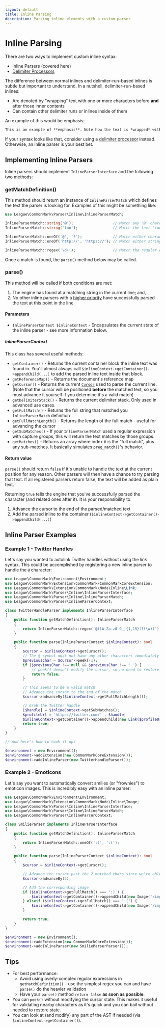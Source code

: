 ```yaml
---
layout: default
title: Inline Parsing
description: Parsing inline elements with a custom parser
---
```


# Inline Parsing

There are two ways to implement custom inline syntax:

- Inline Parsers (covered here)
- [Delimiter Processors](/2.3/customization/delimiter-processing/)

The difference between normal inlines and delimiter-run-based inlines is subtle but important to understand.  In a nutshell, delimiter-run-based inlines:

- Are denoted by "wrapping" text with one or more characters before **and** after those inner contents
- Can contain other delimiter runs or inlines inside of them

An example of this would be emphasis:

```markdown
This is an example of **emphasis**. Note how the text is *wrapped* with the same character(s) before and after.
```

If your syntax looks like that, consider using a [delimiter processor](/2.3/customization/delimiter-processing/) instead.  Otherwise, an inline parser is your best bet.

## Implementing Inline Parsers

Inline parsers should implement `InlineParserInterface` and the following two methods:

### getMatchDefinition()

This method should return an instance of `InlineParserMatch` which defines the text the parser is looking for.  Examples of this might be something like:

```php
use League\CommonMark\Parser\Inline\InlineParserMatch;

InlineParserMatch::string('@');                  // Match any '@' characters found in the text
InlineParserMatch::string('foo');                // Match the text 'foo' (case insensitive)

InlineParserMatch::oneOf('@', '!');              // Match either character
InlineParserMatch::oneOf('http://', 'https://'); // Match either string

InlineParserMatch::regex('\d+');                 // Match the regular expression (omit the regex delimiters and any flags)
```

Once a match is found, the `parse()` method below may be called.

### parse()

This method will be called if both conditions are met:

1. The engine has found at a matching string in the current line; and,
2. No other inline parsers with a [higher priority](/2.3/customization/environment/#addinlineparser) have successfully parsed the text at this point in the line

#### Parameters

- `InlineParserContext $inlineContext` - Encapsulates the current state of the inline parser - see more information below.

##### InlineParserContext

This class has several useful methods:

- `getContainer()` - Returns the current container block the inline text was found in.  You'll almost always call `$inlineContext->getContainer()->appendChild(...)` to add the parsed inline text inside that block.
- `getReferenceMap()` - Returns the document's reference map
- `getCursor()` - Returns the current [`Cursor`](/2.3/customization/cursor/) used to parse the current line.  (Note that the cursor will be positioned **before** the matched text, so you must advance it yourself if you determine it's a valid match)
- `getDelimiterStack()` - Returns the current delimiter stack. Only used in advanced use cases.
- `getFullMatch()` - Returns the full string that matched you `InlineParserMatch` definition
- `getFullMatchLength()` - Returns the length of the full match - useful for advancing the cursor
- `getSubMatches()` - If your `InlineParserMatch` used a regular expression with capture groups, this will return the text matches by those groups.
- `getMatches()` - Returns an array where index `0` is the "full match", plus any sub-matches.  It basically simulates `preg_match()`'s behavior.

#### Return value

`parse()` should return `false` if it's unable to handle the text at the current position for any reason.  Other parsers will then have a chance to try parsing that text.  If all registered parsers return false, the text will be added as plain text.

Returning `true` tells the engine that you've successfully parsed the character (and related ones after it).  It is your responsibility to:

1. Advance the cursor to the end of the parsed/matched text
2. Add the parsed inline to the container (`$inlineContext->getContainer()->appendChild(...)`)

## Inline Parser Examples

### Example 1 - Twitter Handles

Let's say you wanted to autolink Twitter handles without using the link syntax.  This could be accomplished by registering a new inline parser to handle the `@` character:

```php
use League\CommonMark\Environment\Environment;
use League\CommonMark\Extension\CommonMark\CommonMarkCoreExtension;
use League\CommonMark\Extension\CommonMark\Node\Inline\Link;
use League\CommonMark\Parser\Inline\InlineParserInterface;
use League\CommonMark\Parser\Inline\InlineParserMatch;
use League\CommonMark\Parser\InlineParserContext;

class TwitterHandleParser implements InlineParserInterface
{
    public function getMatchDefinition(): InlineParserMatch
    {
        return InlineParserMatch::regex('@([A-Za-z0-9_]{1,15}(?!\w))');
    }

    public function parse(InlineParserContext $inlineContext): bool
    {
        $cursor = $inlineContext->getCursor();
        // The @ symbol must not have any other characters immediately prior
        $previousChar = $cursor->peek(-1);
        if ($previousChar !== null && $previousChar !== ' ') {
            // peek() doesn't modify the cursor, so no need to restore state first
            return false;
        }

        // This seems to be a valid match
        // Advance the cursor to the end of the match
        $cursor->advanceBy($inlineContext->getFullMatchLength());

        // Grab the Twitter handle
        [$handle] = $inlineContext->getSubMatches();
        $profileUrl = 'https://twitter.com/' . $handle;
        $inlineContext->getContainer()->appendChild(new Link($profileUrl, '@' . $handle));
        return true;
    }
}

// And here's how to hook it up:

$environment = new Environment();
$environment->addExtension(new CommonMarkCoreExtension());
$environment->addInlineParser(new TwitterHandleParser());
```

### Example 2 - Emoticons

Let's say you want to automatically convert smilies (or "frownies") to emoticon images.  This is incredibly easy with an inline parser:

```php
use League\CommonMark\Environment\Environment;
use League\CommonMark\Extension\CommonMark\Node\Inline\Image;
use League\CommonMark\Parser\Inline\InlineParserInterface;
use League\CommonMark\Parser\Inline\InlineParserMatch;
use League\CommonMark\Parser\InlineParserContext;

class SmilieParser implements InlineParserInterface
{
    public function getMatchDefinition(): InlineParserMatch
    {
        return InlineParserMatch::oneOf(':)', ':(');
    }

    public function parse(InlineParserContext $inlineContext): bool
    {
        $cursor = $inlineContext->getCursor();

        // Advance the cursor past the 2 matched chars since we're able to parse them successfully
        $cursor->advanceBy(2);

        // Add the corresponding image
        if ($inlineContext->getFullMatch() === ':)') {
            $inlineContext->getContainer()->appendChild(new Image('/img/happy.png'));
        } elseif ($inlineContext->getFullMatch() === ':(') {
            $inlineContext->getContainer()->appendChild(new Image('/img/sad.png'));
        }

        return true;
    }
}

$environment = new Environment();
$environment->addExtension(new CommonMarkCoreExtension());
$environment->addInlineParser(new SmilieParserParser());
```

## Tips

- For best performance:
  - Avoid using overly-complex regular expressions in `getMatchDefinition()` - use the simplest regex you can and have `parse()` do the heavier validation
  - Have your `parse()` method `return false` **as soon as possible**.
- You can `peek()` without modifying the cursor state. This makes it useful for validating nearby characters as it's quick and you can bail without needed to restore state.
- You can look at (and modify) any part of the AST if needed (via `$inlineContext->getContainer()`).
